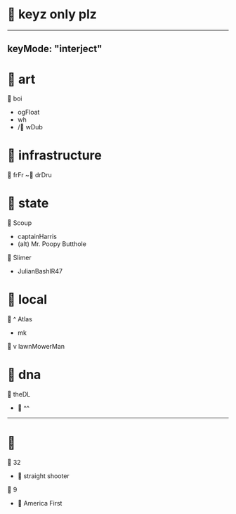 # 🔑 keyz only plz

-----
keyMode: "interject"
-----

# 🔑 art
🔑 boi
*  ogFloat
*  wh
* /🔑 wDub

# 🔑 infrastructure
🔑 frFr
~🔑 drDru

# 🔑 state
🔑 Scoup
*  captainHarris
*  (alt) Mr. Poopy Butthole

🔑 Slimer
* JulianBashIR47
 
# 🔑 local
🔑 ^ Atlas
* mk

🔑 v lawnMowerMan
 
# 🔑 dna
🔑 theDL
* 🔑 ^^ 

---

# 👻 

🤠 32
* 🔫 straight shooter

👼 9
* 🥇 America First